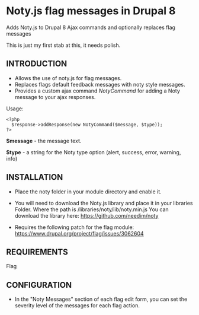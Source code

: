 # Noty.js flag messages in Drupal 8

Adds Noty.js to Drupal 8 Ajax commands and optionally replaces flag messages

This is just my first stab at this, it needs polish.

INTRODUCTION
------------
- Allows the use of noty.js for flag messages.
- Replaces flags default feedback messages with noty style messages.
- Provides a custom ajax command *NotyCommand* for adding a Noty message to
your ajax responses.

Usage:

    <?php
      $response->addResponse(new NotyCommand($message, $type));
    ?>
  
**$message** - the message text.

**$type** - a string for the Noty type option (alert, success, error, warning, info)


INSTALLATION
------------

 * Place the noty folder in your module directory and enable it.
 
 * You will need to download the Noty.js library and place it in your libraries
   Folder. Where the path is /libraries/noty/lib/noty.min.js
   You can download the library here: https://github.com/needim/noty
   
 * Requires the following patch for the flag module:
   https://www.drupal.org/project/flag/issues/3062604


REQUIREMENTS
------------

Flag


CONFIGURATION
-------------

 * In the "Noty Messages" section of each flag edit form, you can set the
   severity level of the messages for each flag action.
